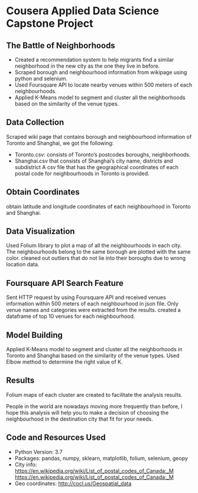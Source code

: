 # Cousera Applied Data Science Capstone Project 
## The Battle of Neighborhoods
* Created a recommendation system to help migrants find a similar neighborhood in the new city as the one they live in before.
* Scraped borough and neighbourhood information from wikipage using python and selenium.
* Used Foursquare API to locate nearby venues within 500 meters of each neighbourhoods.
* Applied K-Means model to segment and cluster all the neighborhoods based on the similarity of the venue types.


## Data Collection
Scraped wiki page that contains borough and neighbourhood information of Toronto and Shanghai, we got the following:
* Toronto.csv:  consists of Toronto’s postcodes boroughs, neighborhoods.
* Shanghai.csv that consists of Shanghai’s city name, districts and subdistrict
A csv file that has the geographical coordinates of each postal code for neighbourhoods in Toronto is provided.


## Obtain Coordinates
obtain latitude and longitude coordinates of each neighbourhood in Toronto and Shanghai. 

## Data Visualization
Used Folium library to plot a map of all the neighbourhoods in each city. The neighbourhoods belong to the same borough are plotted with the same color. cleaned out outliers that do not lie into their boroughs due to wrong location data.

## Foursquare API Search Feature
Sent HTTP request by using Foursquare API and received venues information within 500 meters of each neighbourhood in json file. Only venue names and categories were extracted from the results. created a dataframe of top 10 venues for each neighbourhood.

## Model Building
Applied K-Means model to segment and cluster all the neighborhoods in Toronto and Shanghai based on the similarity of the venue types. Used Elbow method to determine the right value of K. 


## Results
Folium maps of each cluster are created to facilitate the analysis results.

People in the world are nowadays moving more frequently than before, I hope this analysis will help you to make a decision of choosing the neighbourhood in the destination city that fit for your needs.

## Code and Resources Used
* Python Version: 3.7
* Packages: pandas, numpy, sklearn, matplotlib, folium, selenium, geopy
* City info: https://en.wikipedia.org/wiki/List_of_postal_codes_of_Canada:_M
https://en.wikipedia.org/wiki/List_of_postal_codes_of_Canada:_M
* Geo coordinates: http://cocl.us/Geospatial_data
